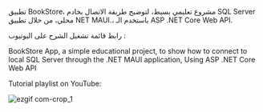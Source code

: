 
تطبيق BookStore، مشروع تعليمي بسيط، لتوضيح طريقة الاتصال بخادم SQL Server محلي، من خلال تطبيق NET MAUI.، باستخدم الـ ASP .NET Core Web API.

رابط قائمة تشغيل الشرح على اليوتيوب : 


BookStore App, a simple educational project, to show how to connect to local SQL Server through the .NET MAUI application, Using ASP .NET Core Web API

Tutorial playlist on YouTube:


![ezgif com-crop_1](https://github.com/omarheaba/BooksStoreWebAPI/assets/77030253/abec7f56-f06f-498b-8d22-8c12517670dd)
